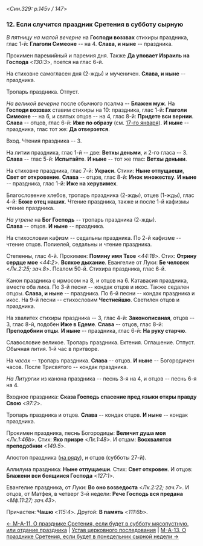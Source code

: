 
<*Син.329: p.145v / 147*>

### 12. Если случится праздник Сретения в субботу сырную

*В пятницу на малой вечерне* на **Господи воззвах** стихиры праздника, 
глас 1-й: **Глаголи Симеоне** -- на 4. 
**Слава, и ныне** -- праздника. 

Прокимен паремийный и паремия дня. 
Также **Да уповает Израиль на Господа** <*130:3*>, поется на глас 6-й.

На стиховне самогласен дня (2-жды) и мученичен. 
**Слава, и ныне** -- праздника. 

Тропарь праздника. Отпуст.

*На великой вечерне* после обычного псалма -- **Блажен муж**. 
На **Господи воззвах** ставим стихиры на 10: 
праздника, глас 1-й: **Глаголи Симеоне** -- на 6, 
и святых отцов -- на 4, глас 8-й: **Придете вси вернии**.  
**Слава** -- отцов, глас 6-й: **Иже по образу** (см. [17-го января](../../../01_january/01_17_SAB.ru.md)).
**И ныне** -- праздника, глас тот же: **Да отверзется**.

Вход. Чтения праздника -- 3. 

На литии праздника, глас 1-й -- две: **Ветхы деньми**, и 2-го гласа -- 3. 
**Слава** -- глас 5-й: **Испытайте**. 
**И ныне** -- тот же глас: **Ветхы деньми**. 

На стиховне праздника, глас 7-й: **Украси**. 
Стихи: **Ныне отпущаеши**, **Свет от откровение**.
**Слава** -- отцов, глас 8-й: **Инок множеству**.
**И ныне** -- праздника, глас 1-й: **Иже на херувимех**.

Благословение хлебов, тропарь праздника (2-жды), отцев (1-жды), 
глас 4-й: **Боже отец наших**.
Чтение праздника, также и после 1-й кафизмы чтение праздника. 

*На утрене* на **Бог Господь** -- тропарь праздника (2-жды).  
**Слава** -- отцов. **И ныне** -- праздника.

На стихословии кафизм -- седальны праздника. 
По 2-й кафизме -- чтение отцов.
Полиелей, седальны и чтение праздника.  

Степенны, глас 4-й. 
Прокимен: **Помяну имя Твое** <*44:18*>. 
Стих: **Отрину сердце мое** <*44:2*>.
**Всякое дыхание**. 
Евангелие от Луки: **Бе человек** <*Лк.2:25; зач.8*>. 
Псалом 50-й. Стихира праздника, глас 6-й. 

Канон праздника с ирмосом на 8, и отцов на 6. 
Катавасия праздника, вместе оба лика.
По 3-й песни -- кондак отцов и икос. Также седален отцоы. 
**Слава, и ныне** -- праздника. 
По 6-й песни -- кондак праздника и икос.
На 9-й песни -- стихословим **Честнейшю**.
Светилен отцов и праздника.

На хвалитех стихиры праздника -- 3, глас 4-й: **Законописаная**, 
отцов -- 3, глас 8-й, подобен **Иже в Едеме**. 
**Слава** -- отцов, глас 8-й: **Преподобнии отцы**. 
**И ныне** -- праздника, глас 6-й: **На руку старчю**. 

Славословие великое.
Тропарь праздника. Ектения. 
Оглашение. Отпуст.  
Обычная лития. 1-й час в притворе.

На *часах* -- тропарь праздника. **Слава** -- отцов. **И ныне** -- Богородичен часов. 
После Трисвятого -- кондак праздника. 

*На Литургии* из канона праздника -- песнь 3-я на 4, и отцов -- песнь 6-я на 4.

Входное праздника: **Сказа Господь спасение пред языки откры правду Свою** <*97:2*>.

Тропарь праздника и отцов. **Слава** -- кондак отцов. 
**И ныне** -- кондак праздника. 

Прокимен праздника, песнь Богородицы: **Величит душа моя** <*Лк.1:46b*>. 
Стих: **Яко призре** <*Лк.1:48*>. 
И отцам: **Восхвалятся преподобнии** <*149:5*>.

Апостол праздника ([на ряду](../../../02_february/02_02_SAB.ru.md)), 
и отцов (субботы 27-й).

Аллилуиа праздника: **Ныне отпущаеши**. 
Стих: **Свет откровен**. 
И отцов: **Блажени вси боящиися Господа** <*127:1*>. 

Евангелие праздника, от Луки: **Во оно возведоста** <*Лк.2:22; зач.7*>. 
И отцов, от Матфея, в четверг 3-й недели: **Рече Господь вся предана** <*Мф.11:27; зач.43*>. 

Причастен: **Чашю** <*115:4*>. 
Другой: **В память** <*111:6b*>. 

[← М-A-11. О празднике Сретения, если будет в субботу мясопустную, или отдание праздника](m_a_011.md)
| [Устав церковного последования](README.md)
| [М-A-13. О празднике Сретения, если будет в понедельник сырной недели →](m_a_013.md)
